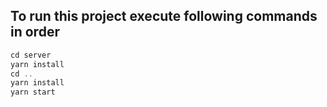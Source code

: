 ## To run this project execute following commands in order

```javascript
cd server
yarn install
cd ..
yarn install
yarn start
```
